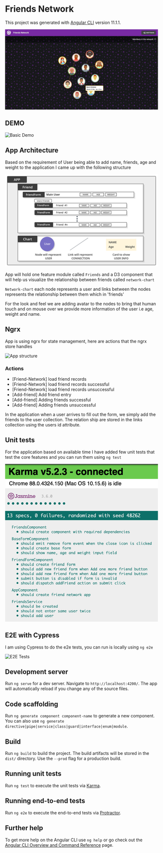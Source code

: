 # Friends Network

This project was generated with [Angular CLI](https://github.com/angular/angular-cli) version 11.1.1.

![landingPage](https://github.com/r-badani/friends-network/blob/main/docs/assets/landingPageWithTooltip.jpg)

## DEMO

![Basic Demo](https://github.com/r-badani/friends-network/blob/main/docs/assets/basicDemo.gif)

## App Architecture

Based on the requirement of User being able to add name, friends, age and weight to the application I came up with the following structure

![App structure](https://github.com/r-badani/friends-network/blob/main/docs/assets/AppStructure.jpg)

App will hold one feature module called `Friends` and a D3 component that will help us visualize the relationship between friends called `network-chart`

`Network-chart` each node represents a user and links between the nodes represents the relationship between them which in 'friends'

For the look and feel we are adding avatar to the nodes to bring that human touch and on mouse over we provide more information of the user i.e age, weight and name. 

## Ngrx

App is using ngrx for state management, here are actions that the ngrx store handles

![App structure](https://github.com/r-badani/friends-network/blob/main/docs/assets/ngrxActions.gif)

### Actions

- [Friend-Network] load friend records
- [Friend-Network] load friend records successful
- [Friend-Network] load friend records unsuccessful
- [Add-friend] Add friend entry
- [Add-friend] Adding friends successful
- [Add-friend] Adding friends unsuccessful

In the application when a user arrives to fill out the form, we simply add the friends to the user collection. The relation ship are stored in the links collection using the users id attribute.

## Unit tests

For the application based on available time I have added few unit tests that test the core features and you can run them using `ng test`

![Unit test](https://github.com/r-badani/friends-network/blob/main/docs/assets/unitTests.png)

## E2E with Cypress

I am using Cypress to do the e2e tests, you can run is locally using `ng e2e`

![E2E Tests](https://github.com/r-badani/friends-network/blob/main/docs/assets/cypressE2E.gif)


## Development server

Run `ng serve` for a dev server. Navigate to `http://localhost:4200/`. The app will automatically reload if you change any of the source files.

## Code scaffolding

Run `ng generate component component-name` to generate a new component. You can also use `ng generate directive|pipe|service|class|guard|interface|enum|module`.

## Build

Run `ng build` to build the project. The build artifacts will be stored in the `dist/` directory. Use the `--prod` flag for a production build.

## Running unit tests

Run `ng test` to execute the unit tests via [Karma](https://karma-runner.github.io).

## Running end-to-end tests

Run `ng e2e` to execute the end-to-end tests via [Protractor](http://www.protractortest.org/).

## Further help

To get more help on the Angular CLI use `ng help` or go check out the [Angular CLI Overview and Command Reference](https://angular.io/cli) page.
